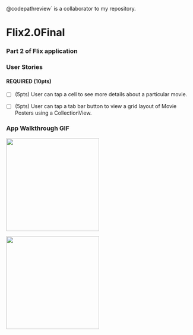 @codepathreview` is a collaborator to my repository.

# Flix2.0Final
### Part 2 of Flix application 


### User Stories

#### REQUIRED (10pts)
- [ ] (5pts) User can tap a cell to see more details about a particular movie.
- [ ] (5pts) User can tap a tab bar button to view a grid layout of Movie Posters using a CollectionView.



### App Walkthrough GIF


<img src="http://g.recordit.co/oSwzKM84nS.gif" width=250><br>


<img src="http://g.recordit.co/o3JaRw92aE.gif" width=250><br>



